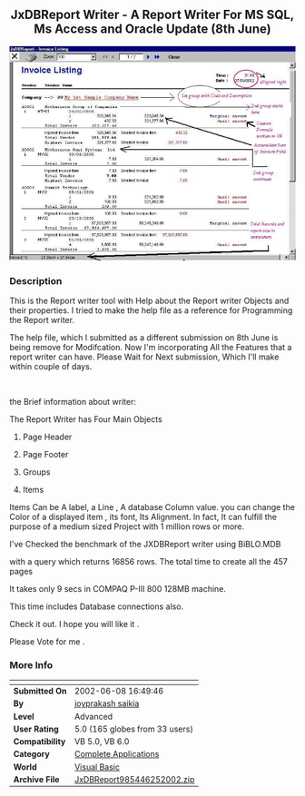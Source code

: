 ﻿<div align="center">

## JxDBReport Writer \- A Report Writer For MS SQL, Ms Access and Oracle Update \(8th June\)

<img src="PIC20026888575921.jpg">
</div>

### Description

This is the Report writer tool with Help about the Report writer Objects and their properties. I tried to make the help file as a reference for Programming the Report writer.

The help file, which I submitted as a different submission on 8th June is being remove for Modifcation. Now I'm incorporating All the Features that a report writer can have. Please Wait for Next submission, Which I'll make within couple of days.

<br>

the Brief information about writer:

The Report Writer has Four Main Objects

1) Page Header

2) Page Footer

3) Groups

4) Items

Items Can be A label, a Line , A database Column value. you can change the Color of a displayed item , its font, Its Alignment. In fact, It can fulfill the purpose of a medium sized Project with 1 million rows or more.

I've Checked the benchmark of the JXDBReport writer using BiBLO.MDB

with a query which returns 16856 rows. The total time to create all the 457 pages

It takes only 9 secs in COMPAQ P-III 800 128MB machine.

This time includes Database connections also.

Check it out. I hope you will like it .

Please Vote for me .
 
### More Info
 


<span>             |<span>
---                |---
**Submitted On**   |2002-06-08 16:49:46
**By**             |[joyprakash saikia](https://github.com/Planet-Source-Code/PSCIndex/blob/master/ByAuthor/joyprakash-saikia.md)
**Level**          |Advanced
**User Rating**    |5.0 (165 globes from 33 users)
**Compatibility**  |VB 5\.0, VB 6\.0
**Category**       |[Complete Applications](https://github.com/Planet-Source-Code/PSCIndex/blob/master/ByCategory/complete-applications__1-27.md)
**World**          |[Visual Basic](https://github.com/Planet-Source-Code/PSCIndex/blob/master/ByWorld/visual-basic.md)
**Archive File**   |[JxDBReport985446252002\.zip](https://github.com/Planet-Source-Code/joyprakash-saikia-jxdbreport-writer-a-report-writer-for-ms-sql-ms-access-and-oracle-update__1-35607/archive/master.zip)








